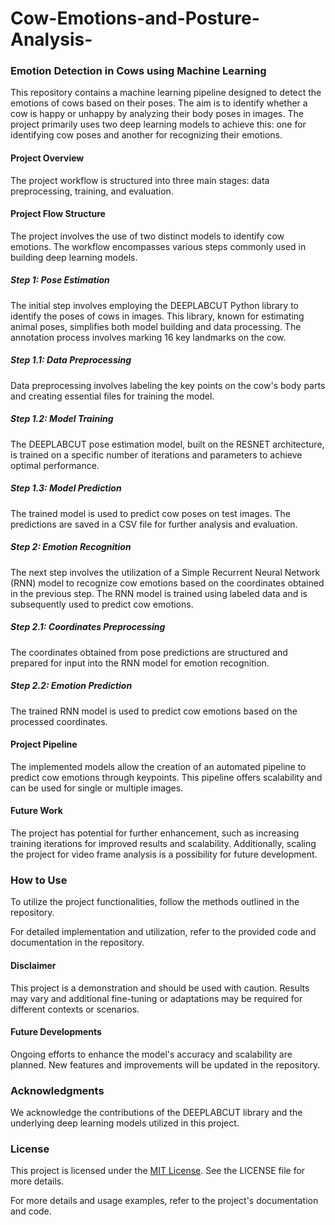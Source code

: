 # Cow-Emotions-and-Posture-Analysis-

### Emotion Detection in Cows using Machine Learning

This repository contains a machine learning pipeline designed to detect the emotions of cows based on their poses. The aim is to identify whether a cow is happy or unhappy by analyzing their body poses in images. The project primarily uses two deep learning models to achieve this: one for identifying cow poses and another for recognizing their emotions.

#### Project Overview
The project workflow is structured into three main stages: data preprocessing, training, and evaluation.

#### Project Flow Structure
The project involves the use of two distinct models to identify cow emotions. The workflow encompasses various steps commonly used in building deep learning models.

##### Step 1: Pose Estimation
The initial step involves employing the DEEPLABCUT Python library to identify the poses of cows in images. This library, known for estimating animal poses, simplifies both model building and data processing. The annotation process involves marking 16 key landmarks on the cow.

##### Step 1.1: Data Preprocessing
Data preprocessing involves labeling the key points on the cow's body parts and creating essential files for training the model.

##### Step 1.2: Model Training
The DEEPLABCUT pose estimation model, built on the RESNET architecture, is trained on a specific number of iterations and parameters to achieve optimal performance.

##### Step 1.3: Model Prediction
The trained model is used to predict cow poses on test images. The predictions are saved in a CSV file for further analysis and evaluation.

##### Step 2: Emotion Recognition
The next step involves the utilization of a Simple Recurrent Neural Network (RNN) model to recognize cow emotions based on the coordinates obtained in the previous step. The RNN model is trained using labeled data and is subsequently used to predict cow emotions.

##### Step 2.1: Coordinates Preprocessing
The coordinates obtained from pose predictions are structured and prepared for input into the RNN model for emotion recognition.

##### Step 2.2: Emotion Prediction
The trained RNN model is used to predict cow emotions based on the processed coordinates.

#### Project Pipeline
The implemented models allow the creation of an automated pipeline to predict cow emotions through keypoints. This pipeline offers scalability and can be used for single or multiple images.

#### Future Work
The project has potential for further enhancement, such as increasing training iterations for improved results and scalability. Additionally, scaling the project for video frame analysis is a possibility for future development.

### How to Use

To utilize the project functionalities, follow the methods outlined in the repository.

For detailed implementation and utilization, refer to the provided code and documentation in the repository.

#### Disclaimer
This project is a demonstration and should be used with caution. Results may vary and additional fine-tuning or adaptations may be required for different contexts or scenarios.

#### Future Developments
Ongoing efforts to enhance the model's accuracy and scalability are planned. New features and improvements will be updated in the repository.

### Acknowledgments
We acknowledge the contributions of the DEEPLABCUT library and the underlying deep learning models utilized in this project.

### License
This project is licensed under the [MIT License](https://opensource.org/licenses/MIT). See the LICENSE file for more details.

For more details and usage examples, refer to the project's documentation and code.
